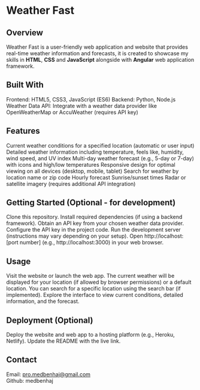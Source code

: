 # Weather Fast

## Overview

Weather Fast is a user-friendly web application and website that provides real-time weather information and forecasts, it is created to showcase my skills in **HTML**, **CSS** and **JavaScript** alongside with **Angular** web application framework.

## Built With

Frontend: HTML5, CSS3, JavaScript (ES6)
Backend: Python, Node.js
Weather Data API: Integrate with a weather data provider like OpenWeatherMap or AccuWeather (requires API key)

## Features

Current weather conditions for a specified location (automatic or user input)
Detailed weather information including temperature, feels like, humidity, wind speed, and UV index
Multi-day weather forecast (e.g., 5-day or 7-day) with icons and high/low temperatures
Responsive design for optimal viewing on all devices (desktop, mobile, tablet)
Search for weather by location name or zip code
Hourly forecast
Sunrise/sunset times
Radar or satellite imagery (requires additional API integration)

## Getting Started (Optional - for development)

Clone this repository.
Install required dependencies (if using a backend framework).
Obtain an API key from your chosen weather data provider.
Configure the API key in the project code.
Run the development server (instructions may vary depending on your setup).
Open http://localhost:[port number] (e.g., http://localhost:3000) in your web browser.

## Usage

Visit the website or launch the web app.
The current weather will be displayed for your location (if allowed by browser permissions) or a default location.
You can search for a specific location using the search bar (if implemented).
Explore the interface to view current conditions, detailed information, and the forecast.

## Deployment (Optional)

Deploy the website and web app to a hosting platform (e.g., Heroku, Netlify).
Update the README with the live link.

## Contact

Email: pro.medbenhaj@gmail.com  
Github: medbenhaj
